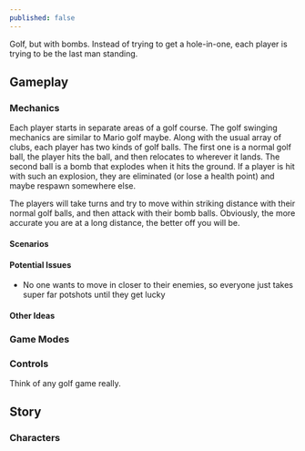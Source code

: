 ```yaml
---
published: false
---
```

Golf, but with bombs. Instead of trying to get a hole-in-one, each player is trying to be the last man standing.

## Gameplay
### Mechanics
Each player starts in separate areas of a golf course. The golf swinging mechanics are similar to Mario golf maybe. Along with the usual array of clubs, each player has two kinds of golf balls. The first one is a normal golf ball, the player hits the ball, and then relocates to wherever it lands. The second ball is a bomb that explodes when it hits the ground. If a player is hit with such an explosion, they are eliminated (or lose a health point) and maybe respawn somewhere else.

The players will take turns and try to move within striking distance with their normal golf balls, and then attack with their bomb balls. Obviously, the more accurate you are at a long distance, the better off you will be.

#### Scenarios

#### Potential Issues
- No one wants to move in closer to their enemies, so everyone just takes super far potshots until they get lucky

#### Other Ideas

### Game Modes

### Controls
Think of any golf game really.

## Story

### Characters
